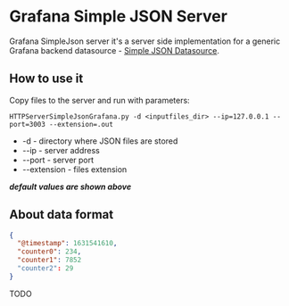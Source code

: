 # Grafana Simple JSON Server
Grafana SimpleJson server it's a server side implementation for a generic Grafana backend datasource - [Simple JSON Datasource](https://grafana.com/grafana/plugins/grafana-simple-json-datasource/).

## How to use it
Copy files to the server and run with parameters:

`HTTPServerSimpleJsonGrafana.py -d <inputfiles_dir> --ip=127.0.0.1 --port=3003 --extension=.out`

- -d - directory where JSON files are stored
- --ip - server address
- --port - server port
- --extension - files extension

***default values are shown above***

## About data format

```json
{
  "@timestamp": 1631541610,
  "counter0": 234,
  "counter1": 7852
  "counter2": 29  
}
```
TODO
